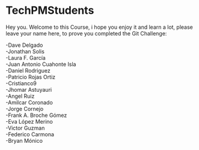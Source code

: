 # TechPMStudents

Hey you. Welcome to this Course, i hope you enjoy it and learn a lot, please leave your name here, to prove you completed the Git Challenge:

-Dave Delgado  
-Jonathan Solis  
-Laura F. García  
-Juan Antonio Cuahonte Isla  
-Daniel Rodriguez  
-Patricio Rojas Ortiz  
-Cristianco9  
-Jhomar Astuyauri    
-Angel Ruiz   
-Amilcar Coronado   
-Jorge Cornejo   
-Frank A. Broche Gómez   
-Eva López Merino    
-Victor Guzman   
-Federico Carmona   
-Bryan Mónico
